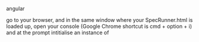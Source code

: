 angular


go to your browser, and in the same window where your SpecRunner.html is loaded up, open your console (Google Chrome shortcut is cmd + option + i) and at the prompt intitialise an instance of




